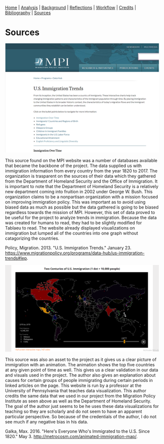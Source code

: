 [Home](https://michaelrappa.github.io/usa-migration/) |
[Analysis](/pages/analysis.md) |
[Background](/pages/background.md) |
[Reflections](/pages/reflections.md) |
[Workflow](/pages/workflow.md) |
[Credits](/pages/credits.md) |
[Bibliography](/pages/bibliography.md) |
[Sources](/pages/sources.md)



# Sources

![Migration Policy Institute](https://github.com/Michaelrappa/usa-migration/blob/master/assets/images/ImmigrationDataWebsite.png)

This source found on the MPI website was a number of databases available that became the backbone of the project. The data supplied us with immigration information from every country from the year 1820 to 2017. The organization is trasparent on the sources of their data which they gathered from the Department of Homeland Security and the Office of Immigration. It is important to note that the Department of Homeland Security is a relatively new department coming into fruition in 2002 under George W. Bush. This organization claims to be a nonpartisan organization with a mission focused on improving immigration policy. This was important as to avoid using biased data as much as possible but the data gathered is going to be biased regardless towards the mission of MPI. However, this set of data proved to be useful for the project to analyze trends in immigration. Because the data was created for humans to read, they had to be slightly modified for Tablaeu to read. The website already displayed visualizations on immigration but lumped all of the countries into one graph without catagorizing the countries. 

Policy, Migration. 2013. "U.S. Immigration Trends." January 23. https://www.migrationpolicy.org/programs/data-hub/us-immigration-trends#lep.

![Metrocosm](https://github.com/Michaelrappa/usa-migration/blob/master/assets/images/Migrationinteractive.png)

This source was also an asset to the project as it gives us a clear picture of immigration with an animation. The animation shows the top five countries at any given point of time as well. This gives us a clear validation in our data and visuals used in the project. The author also gives an explanation about causes for certain groups of people immigrating during certain periods in linked articles on the page. This website is run by a professor at the University of Pennsylvania that teaches data visualization. This author credits the same data that we used in our project from the Migration Policy Institute as seen above as well as the Department of Homeland Security. The goal of the author just seems to be he uses these data visualizations for teaching so they are scholarly and do not seem to have an apparent particular perspective. So because of the credentials of the author, I do not see much if any negative bias in his data.

Galka, Max. 2016. "Here's Everyone Who's Immigrated to the U.S. Since 1820." May 3. http://metrocosm.com/animated-immigration-map/.
